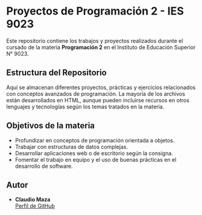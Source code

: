# Proyectos de Programación 2 - IES 9023

Este repositorio contiene los trabajos y proyectos realizados durante el cursado de la materia **Programación 2** en el Instituto de Educación Superior N° 9023.

## Estructura del Repositorio

Aquí se almacenan diferentes proyectos, prácticas y ejercicios relacionados con conceptos avanzados de programación. La mayoría de los archivos están desarrollados en HTML, aunque pueden incluirse recursos en otros lenguajes y tecnologías según los temas tratados en la materia.

## Objetivos de la materia

- Profundizar en conceptos de programación orientada a objetos.
- Trabajar con estructuras de datos complejas.
- Desarrollar aplicaciones web o de escritorio según la consigna.
- Fomentar el trabajo en equipo y el uso de buenas prácticas en el desarrollo de software.

## Autor

- **Claudio Maza**  
  [Perfil de GitHub](https://github.com/claudiomaza)
